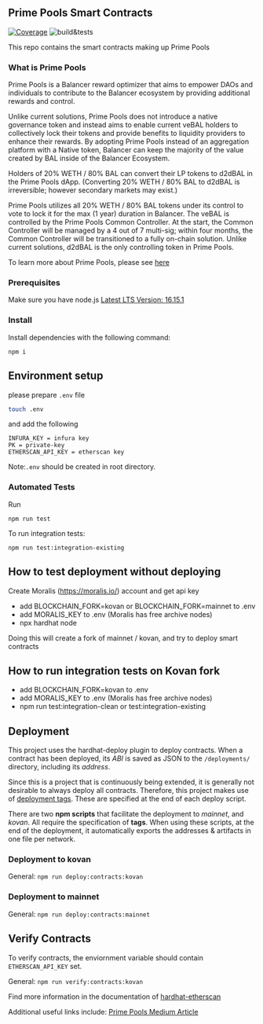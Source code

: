 ## Prime Pools Smart Contracts
[![Coverage](https://codecov.io/gh/PrimeDAO/pools-contracts/branch/main/graph/badge.svg?token=J7BVR28SM2)](https://codecov.io/gh/PrimeDAO/pools-contracts)
![build&tests](https://github.com/PrimeDAO/pools-contracts/actions/workflows/ci-config.yml/badge.svg)

This repo contains the smart contracts making up Prime Pools

### What is Prime Pools
Prime Pools is a Balancer reward optimizer that aims to empower DAOs and individuals to contribute to the Balancer ecosystem by providing additional rewards and control.

Unlike current solutions, Prime Pools does not introduce a native governance token and instead aims to enable current veBAL holders to collectively lock their tokens and provide benefits to liquidity providers to enhance their rewards. By adopting Prime Pools instead of an aggregation platform with a Native token, Balancer can keep the majority of the value created by BAL inside of the Balancer Ecosystem.

Holders of 20% WETH / 80% BAL can convert their LP tokens to d2dBAL in the Prime Pools dApp. (Converting 20% WETH / 80% BAL to d2dBAL is irreversible; however secondary markets may exist.)

Prime Pools utilizes all 20% WETH / 80% BAL tokens under its control to vote to lock it for the max (1 year) duration in Balancer. The veBAL is controlled by the Prime Pools Common Controller. At the start, the Common Controller will be managed by a 4 out of 7 multi-sig; within four months, the Common Controller will be transitioned to a fully on-chain solution. Unlike current solutions, d2dBAL is the only controlling token in Prime Pools.

To learn more about Prime Pools, please see [here](https://medium.com/primedao/prime-pools-a-cooperative-dao-liquidity-management-solution-2948bdb7a118)

### Prerequisites
Make sure you have node.js [Latest LTS Version: 16.15.1](https://nodejs.org/en/)

### Install
Install dependencies with the following command:
```
npm i
```
## Environment setup
please prepare `.env` file

```bash
touch .env
```

and add the following

```
INFURA_KEY = infura key
PK = private-key
ETHERSCAN_API_KEY = etherscan key
```

Note:`.env` should be created in root directory.

### Automated Tests
Run
```
npm run test
```
To run integration tests:
```
npm run test:integration-existing
```

## How to test deployment without deploying

Create Moralis (https://moralis.io/) account and get api key

- add BLOCKCHAIN_FORK=kovan or BLOCKCHAIN_FORK=mainnet to .env
- add MORALIS_KEY to .env (Moralis has free archive nodes)
- npx hardhat node

Doing this will create a fork of mainnet / kovan, and try to deploy smart contracts

## How to run integration tests on Kovan fork

- add BLOCKCHAIN_FORK=kovan to .env
- add MORALIS_KEY to .env (Moralis has free archive nodes)
- npm run test:integration-clean or test:integration-existing


## Deployment
This project uses the hardhat-deploy plugin to deploy contracts. When a contract has been deployed, its _ABI_ is saved as JSON to the `/deployments/` directory, including its _address_.

Since this is a project that is continuously being extended, it is generally not desirable to always deploy all contracts. Therefore, this project makes use of [deployment tags](https://www.npmjs.com/package/hardhat-deploy#deploy-scripts-tags-and-dependencies). These are specified at the end of each deploy script.

There are two **npm scripts** that facilitate the deployment to _mainnet_, and _kovan_. All require the specification of **tags**. When using these scripts, at the end of the deployment, it automatically exports the addresses & artifacts in one file per network. 

### Deployment to kovan

General:
`npm run deploy:contracts:kovan`

### Deployment to mainnet

General:
`npm run deploy:contracts:mainnet`
## Verify Contracts

To verify contracts, the enviornment variable should contain `ETHERSCAN_API_KEY` set.

General:
`npm run verify:contracts:kovan`

Find more information in the documentation of [hardhat-etherscan](https://hardhat.org/plugins/nomiclabs-hardhat-etherscan.html)

Additional useful links include: [Prime Pools Medium Article](https://medium.com/primedao/prime-pools-a-cooperative-dao-liquidity-management-solution-2948bdb7a118)